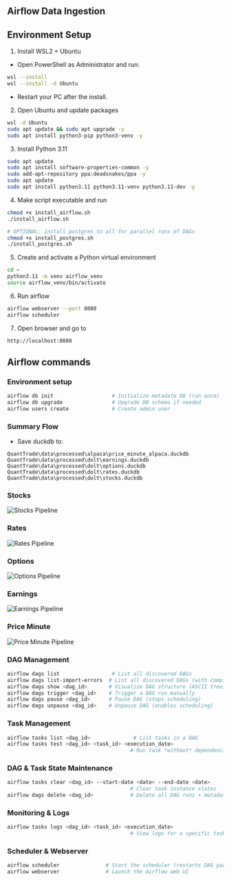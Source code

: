 
## Airflow Data Ingestion



## Environment Setup

1. Install WSL2 + Ubuntu

- Open PowerShell as Administrator and run:

```bash
wsl --install
wsl --install -d Ubuntu
```
- Restart your PC after the install.

2. Open Ubuntu and update packages
```bash
wsl -d Ubuntu
sudo apt update && sudo apt upgrade -y
sudo apt install python3-pip python3-venv -y
```

3. Install Python 3.11
```bash
sudo apt update
sudo apt install software-properties-common -y
sudo add-apt-repository ppa:deadsnakes/ppa -y
sudo apt update
sudo apt install python3.11 python3.11-venv python3.11-dev -y
```

4. Make script executable and run
```bash
chmod +x install_airflow.sh
./install_airflow.sh

# OPTIONAL: install postgres to all for parallel runs of DAGs
chmod +x install_postgres.sh
./install_postgres.sh
```

5. Create and activate a Python virtual environment
```bash
cd ~
python3.11 -m venv airflow_venv
source airflow_venv/bin/activate
```

6. Run airflow
```bash
airflow webserver --port 8080
airflow scheduler
```

7. Open browser and go to
```bash
http://localhost:8080
```

## Airflow commands 


### Environment setup
```bash
airflow db init                   # Initialize metadata DB (run once)
airflow db upgrade                # Upgrade DB schema if needed
airflow users create              # Create admin user
```
### Summary Flow
- Save duckdb to:
```
QuantTrade\data\processed\alpaca\price_minute_alpaca.duckdb
QuantTrade\data\processed\dolt\earnings.duckdb
QuantTrade\data\processed\dolt\options.duckdb
QuantTrade\data\processed\dolt\rates.duckdb
QuantTrade\data\processed\dolt\stocks.duckdb
```

### Stocks
![Stocks Pipeline](stocks/stocks.svg)

### Rates
![Rates Pipeline](rates/rates.svg)

### Options
![Options Pipeline](options/options.svg)

### Earnings
![Earnings Pipeline](earnings/earnings.svg)

### Price Minute
![Price Minute Pipeline](price_minute/price_minute.svg)

### DAG Management
```bash
airflow dags list                 # List all discovered DAGs
airflow dags list-import-errors  # List all discovered DAGs (with compile errors)
airflow dags show <dag_id>       # Visualize DAG structure (ASCII tree)
airflow dags trigger <dag_id>    # Trigger a DAG run manually
airflow dags pause <dag_id>      # Pause DAG (stops scheduling)
airflow dags unpause <dag_id>    # Unpause DAG (enables scheduling)
```

### Task Management
```bash
airflow tasks list <dag_id>              # List tasks in a DAG
airflow tasks test <dag_id> <task_id> <execution_date>
                                        # Run task *without* dependencies or scheduler
```
### DAG & Task State Maintenance
```bash
airflow tasks clear <dag_id> --start-date <date> --end-date <date>
                                        # Clear task instance states
airflow dags delete <dag_id>            # Delete all DAG runs + metadata

```
### Monitoring & Logs
```bash
airflow tasks logs <dag_id> <task_id> <execution_date>
                                        # View logs for a specific task
```
### Scheduler & Webserver
```bash
airflow scheduler               # Start the scheduler (restarts DAG parsing)
airflow webserver               # Launch the Airflow web UI
```